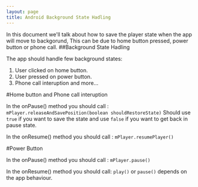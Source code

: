```yaml
---
layout: page
title: Android Background State Hadling
---
```


In this document we'll talk about how to save the player state when the app will move to backgorund, This can be due to home button pressed, power button or phone call.
##Background State Hadling

The app should handle few background states:

1. User clicked on home button.
2. User pressed on power button.
3. Phone call interuption and more...

#Home button and Phone call interuption

In the onPause() method you should call : `mPlayer.releaseAndSavePosition(boolean shouldRestoreState)`
Should use `true` if you want to save the state and use `false` if you want to get back in pause state.

In the onResume() method you should call : `mPlayer.resumePlayer()`


#Power Button

In the onPause() method you should call : `mPlayer.pause()`

In the onResume() method you should call: `play()` or `pause()` depends on the app behaviour.

